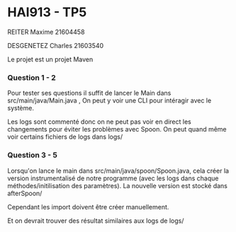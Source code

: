 # HAI913 - TP5

REITER Maxime 21604458

DESGENETEZ Charles 21603540

Le projet est un projet Maven

### Question 1 - 2
Pour tester ses questions il suffit de lancer le Main dans src/main/java/Main.java
, On peut y voir une CLI pour intéragir avec le système.

Les logs sont commenté donc on ne peut pas voir en direct les changements pour éviter les problèmes avec Spoon. On peut quand même voir certains fichiers de logs dans logs/

### Question 3 - 5
Lorsqu'on lance le main dans src/main/java/spoon/Spoon.java, cela créer la version instrumentalisé de notre programme (avec les logs dans chaque méthodes/initilisation des paramètres).
La nouvelle version est stocké dans afterSpoon/ 

Cependant les import doivent être créer manuellement.

Et on devrait trouver des résultat similaires aux logs de logs/
